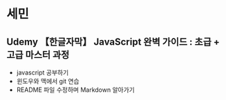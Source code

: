 # 세민 

## Udemy 【한글자막】 JavaScript 완벽 가이드 : 초급 + 고급 마스터 과정

- javascript 공부하기 
- 윈도우와 맥에서 git 연습
- README 파일 수정하며 Markdown 알아가기

